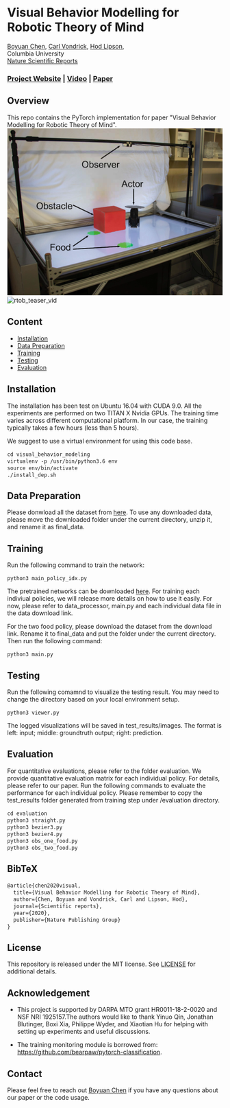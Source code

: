 # Visual Behavior Modelling for Robotic Theory of Mind

[Boyuan Chen](http://boyuanchen.com/),
[Carl Vondrick](http://www.cs.columbia.edu/~vondrick/),
[Hod Lipson](https://www.hodlipson.com/),
<br>
Columbia University
<br>
[Nature Scientific Reports](http://www.nature.com/articles/s41598-020-77918-x)

### [Project Website](https://www.creativemachineslab.com/robot-visual-behavior-modeling.html) | [Video](https://youtu.be/f2U7_jZVxcU) | [Paper](http://www.nature.com/articles/s41598-020-77918-x)

## Overview
This repo contains the PyTorch implementation for paper "Visual Behavior Modelling for Robotic Theory of Mind".
![rtob_teaser](figures/rtob_teaser.png)
<br>
![rtob_teaser_vid](figures/rtob_teaser_vid.gif)
<br>

## Content

- [Installation](#installation)
- [Data Preparation](#data-preparation)
- [Training](#training)
- [Testing](#testing)
- [Evaluation](#evaluation)

## Installation

The installation has been test on Ubuntu 16.04 with CUDA 9.0. All the experiments are performed on two TITAN X Nvidia GPUs. The training time varies across different computational platform. In our case, the training typically takes a few hours (less than 5 hours).

We suggest to use a virtual environment for using this code base.
```
cd visual_behavior_modeling
virtualenv -p /usr/bin/python3.6 env
source env/bin/activate
./install_dep.sh
```

## Data Preparation

Please donwload all the dataset from [here](https://drive.google.com/open?id=1YGiw69bvYr4B-_ReDPGQa86zm9rjsM84). To use any downloaded data, please move the downloaded folder under the current directory, unzip it, and rename it as final_data.


## Training

Run the following command to train the network:
```
python3 main_policy_idx.py
```

The pretrained networks can be downloaded [here](http://www.cs.columbia.edu/~bchen/). For training each indiviual policies, we will release more details on how to use it easily. For now, please refer to data_processor, main.py and each individual data file in the data download link.

For the two food policy, please download the dataset from the download link. Rename it to final_data and put the folder under the current directory. Then run the following command:
```
python3 main.py
```

## Testing

Run the following comamnd to visualize the testing result. You may need to change the directory based on your local environment setup.
```
python3 viewer.py
```
The logged visualizations will be saved in test_results/images. The format is left: input; middle: groundtruth output; right: prediction.

## Evaluation

For quantitative evaluations, please refer to the folder evaluation. We provide quantitative evaluation matrix for each individual policy. For details, please refer to our paper. Run the following commands to evaluate the performance for each individual policy. Please remember to copy the test_results folder generated from training step under /evaluation directory.
```
cd evaluation
python3 straight.py
python3 bezier3.py
python3 bezier4.py
python3 obs_one_food.py
python3 obs_two_food.py
```

## BibTeX
```
@article{chen2020visual,
  title={Visual Behavior Modelling for Robotic Theory of Mind},
  author={Chen, Boyuan and Vondrick, Carl and Lipson, Hod},
  journal={Scientific reports},
  year={2020},
  publisher={Nature Publishing Group}
}
```

## License

This repository is released under the MIT license. See [LICENSE](LICENSE) for additional details.

## Acknowledgement

- This project is supported by DARPA MTO grant HR0011-18-2-0020 and NSF NRI 1925157.The authors would like to thank Yinuo Qin, Jonathan Blutinger, Boxi Xia, Philippe Wyder, and Xiaotian Hu for helping with setting up experiments and useful discussions.

- The training monitoring module is borrowed from: https://github.com/bearpaw/pytorch-classification.


## Contact

Please feel free to reach out [Boyuan Chen](http://boyuanchen.com/) if you have any questions about our paper or the code usage.
